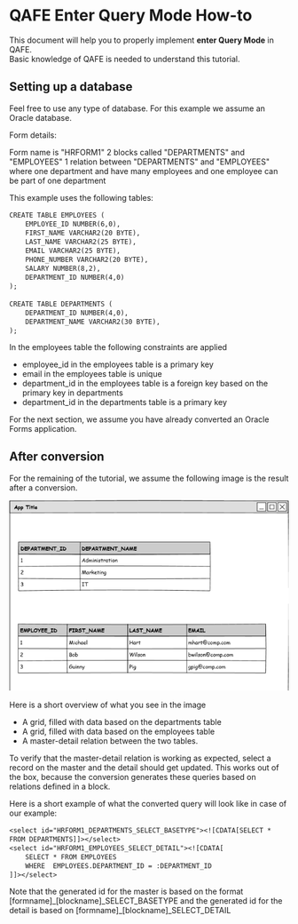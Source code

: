 # QAFE Enter Query Mode How-to #

This document will help you to properly implement **enter Query Mode** in QAFE.<br />
Basic knowledge of QAFE is needed to understand this tutorial.

## Setting up a database ##

Feel free to use any type of database. For this example we assume an Oracle database.

Form details:

Form name is "HRFORM1"
2 blocks called "DEPARTMENTS" and "EMPLOYEES"
1 relation between "DEPARTMENTS" and "EMPLOYEES" where one department and have many employees and one employee can be part of one department

This example uses the following tables:

	CREATE TABLE EMPLOYEES (
		EMPLOYEE_ID NUMBER(6,0), 
		FIRST_NAME VARCHAR2(20 BYTE), 
		LAST_NAME VARCHAR2(25 BYTE), 
		EMAIL VARCHAR2(25 BYTE), 
		PHONE_NUMBER VARCHAR2(20 BYTE), 
		SALARY NUMBER(8,2), 
		DEPARTMENT_ID NUMBER(4,0)
    );

	CREATE TABLE DEPARTMENTS (	
    	DEPARTMENT_ID NUMBER(4,0), 
    	DEPARTMENT_NAME VARCHAR2(30 BYTE), 
    );

In the employees table the following constraints are applied

* employee_id in the employees table is a primary key
* email in the employees table is unique
* department_id in the employees table is a foreign key based on the primary key in departments
* department_id in the departments table is a primary key

For the next section, we assume you have already converted an Oracle Forms application.

## After conversion ##
For the remaining of the tutorial, we assume the following image is the result after a conversion.

![Layout](https://raw.githubusercontent.com/qafedev/qafedev.github.io/master/assets/images/enter_query_mode/enter_query_mode_app_1.png)

Here is a short overview of what you see in the image

- A grid, filled with data based on the departments table
- A grid, filled with data based on the employees table
- A master-detail relation between the two tables. 

To verify that the master-detail relation is working as expected, select a record on the master and the detail should get updated. This works out of the box, because the conversion generates these queries based on relations defined in a block.

Here is a short example of what the converted query will look like in case of our example:

    <select id="HRFORM1_DEPARTMENTS_SELECT_BASETYPE"><![CDATA[SELECT * FROM DEPARTMENTS]]></select>
	<select id="HRFORM1_EMPLOYEES_SELECT_DETAIL"><![CDATA[
		SELECT * FROM EMPLOYEES 
		WHERE  EMPLOYEES.DEPARTMENT_ID = :DEPARTMENT_ID
	]]></select>

Note that the generated id for the master is based on the format [formname]\_[blockname]\_SELECT\_BASETYPE and the generated id for the detail is based on [formname]\_[blockname]\_SELECT\_DETAIL












    
    





